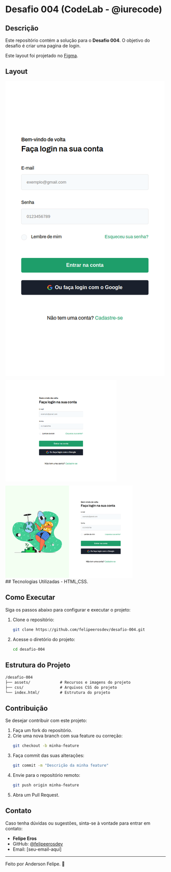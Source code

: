# Desafio 004 (CodeLab - @iurecode)

## Descrição
Este repositório contém a solução para o **Desafio 004**. O objetivo do desafio é criar uma pagina de login.

Este layout foi projetado no [Figma](https://www.figma.com/design/Yb9IBH56g7T1hdIyZ3BMNO/Desafios---CodeLab?node-id=257087-949&t=6lEjXa6giDpjx8Tp-0).

## Layout
<div style="display: flex;gap:10px;flex-wrap: wrap;">
<a href="assets/img/page-login-mobile.png" target="_blank">
  <img src="assets/img/page-login-mobile.png" alt="imagem-mobile" style="max-width 250px; height: auto;">
</a>

<a href="assets/img/page-login-tablet.png" target="_blank">
  <img src="assets/img/page-login-tablet.png" alt="imagem-tablet" style="max-width: 350px; height: auto;">
</a>

<a href="assets/img/login-page-desktop.png" target="_blank">
  <img src="assets/img/login-page-desktop.png" alt="imagem-desktop" style="max-width: 400px; height: auto;">
</a>
</div>
## Tecnologias Utilizadas
- HTML,CSS.

## Como Executar
Siga os passos abaixo para configurar e executar o projeto:

1. Clone o repositório:
   ```sh
   git clone https://github.com/felipeerosdev/desafio-004.git
   ```
2. Acesse o diretório do projeto:
   ```sh
   cd desafio-004
   ```
## Estrutura do Projeto
```
/desafio-004
├── assets/             # Recursos e imagens do projeto
├── css/                # Arquivos CSS do projeto
└── index.html/         # Estrutura do projeto
```
## Contribuição
Se desejar contribuir com este projeto:
1. Faça um fork do repositório.
2. Crie uma nova branch com sua feature ou correção:
   ```sh
   git checkout -b minha-feature
   ```
3. Faça commit das suas alterações:
   ```sh
   git commit -m "Descrição da minha feature"
   ```
4. Envie para o repositório remoto:
   ```sh
   git push origin minha-feature
   ```
5. Abra um Pull Request.

## Contato
Caso tenha dúvidas ou sugestões, sinta-se à vontade para entrar em contato:
- **Felipe Eros**
- GitHub: [@felipeerosdev](https://github.com/felipeerosdev)
- Email: [seu-email-aqui]

---

Feito por Anderson Felipe. 🚀

